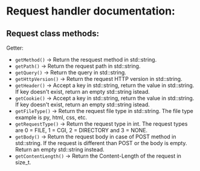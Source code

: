# Request handler documentation:


## Request class methods:
Getter:
- `getMethod()` -> Return the resquest method in std::string.
- `getPath()` -> Return the request path in std::string.
- `getQuery()` -> Return the query in std::string.
- `getHttpVersion()` -> Return the request HTTP version in std::string.
- `getHeader()` -> Accept a key in std::string, return the value in std::string. If key doesn't exist, return an empty std::string istead.
- `getCookie()` -> Accept a key in std::string, return the value in std::string. If key doesn't exist, return an empty std::string istead.
- `getFileType()` -> Return the request file type in std::string. The file type example is py, html, css, etc.
- `getRequestType()` -> Return the request type in int. The request types are 0 = FILE, 1 = CGI, 2 = DIRECTORY and 3 = NONE.
- `getBody()` -> Return the request body in case of POST method in std::string. If the request is different than POST or the body is empty. Return an empty std::string instead.
- `getContentLength()` -> Return the Content-Length of the request in size_t.
